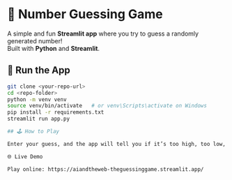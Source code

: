# 🎯 Number Guessing Game

A simple and fun **Streamlit app** where you try to guess a randomly generated number!  
Built with **Python** and **Streamlit**.

## 🚀 Run the App
```bash
git clone <your-repo-url>
cd <repo-folder>
python -m venv venv
source venv/bin/activate   # or venv\Scripts\activate on Windows
pip install -r requirements.txt
streamlit run app.py

## 🕹️ How to Play

Enter your guess, and the app will tell you if it’s too high, too low, or correct — keep guessing until you win! 🎉

🌐 Live Demo

Play online: https://aiandtheweb-theguessinggame.streamlit.app/
